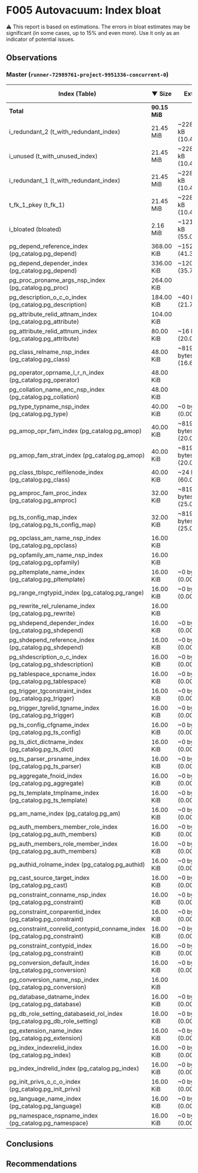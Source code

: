 # F005 Autovacuum: Index bloat #
:warning: This report is based on estimations. The errors in bloat estimates may be significant (in some cases, up to 15% and even more). Use it only as an indicator of potential issues.

## Observations ##

### Master (`runner-72989761-project-9951336-concurrent-0`) ###
 Index (Table) | &#9660;&nbsp;Size | Extra | Bloat | Bloat, bytes | Bloat ratio,% | Live | Fill factor
---------------|-------------------|-------|-------|-------------|-------------|------|-------------
**Total** |**90.15 MiB** ||**1.75 MiB** |**1,826,816**|||
i_redundant_2 (t_with_redundant_index) |21.45 MiB |~2288 kB (10.42%) |88.00 KiB |90,112 |0.40 |~21 MB |90
i_unused (t_with_unused_index) |21.45 MiB |~2288 kB (10.42%) |88.00 KiB |90,112 |0.40 |~21 MB |90
i_redundant_1 (t_with_redundant_index) |21.45 MiB |~2288 kB (10.42%) |88.00 KiB |90,112 |0.40 |~21 MB |90
t_fk_1_pkey (t_fk_1) |21.45 MiB |~2288 kB (10.42%) |88.00 KiB |90,112 |0.40 |~21 MB |90
i_bloated (bloated) |2.16 MiB |~1216 kB (55.07%) |1.08 MiB |1,130,496 |50.00 |~1104 kB |90
pg_depend_reference_index (pg_catalog.pg_depend) |368.00 KiB |~152 kB (41.30%) |128.00 KiB |131,072 |34.78 |~240 kB |90
pg_depend_depender_index (pg_catalog.pg_depend) |336.00 KiB |~120 kB (35.71%) |96.00 KiB |98,304 |28.57 |~240 kB |90
pg_proc_proname_args_nsp_index (pg_catalog.pg_proc) |264.00 KiB |<no value> | | | |~392 kB |90
pg_description_o_c_o_index (pg_catalog.pg_description) |184.00 KiB |~40 kB (21.74%) |32.00 KiB |32,768 |17.39 |~152 kB |90
pg_attribute_relid_attnam_index (pg_catalog.pg_attribute) |104.00 KiB |<no value> | | | |~248 kB |90
pg_attribute_relid_attnum_index (pg_catalog.pg_attribute) |80.00 KiB |~16 kB (20.00%) |8.00 KiB |8,192 |10.00 |~72 kB |90
pg_class_relname_nsp_index (pg_catalog.pg_class) |48.00 KiB |~8192 bytes (16.67%) |8.00 KiB |8,192 |16.67 |~40 kB |90
pg_operator_oprname_l_r_n_index (pg_catalog.pg_operator) |48.00 KiB |<no value> | | | |~88 kB |90
pg_collation_name_enc_nsp_index (pg_catalog.pg_collation) |48.00 KiB |<no value> | | | |~72 kB |90
pg_type_typname_nsp_index (pg_catalog.pg_type) |40.00 KiB |~0 bytes (0.00%) | | | |~48 kB |90
pg_amop_opr_fam_index (pg_catalog.pg_amop) |40.00 KiB |~8192 bytes (20.00%) |8.00 KiB |8,192 |20.00 |~32 kB |90
pg_amop_fam_strat_index (pg_catalog.pg_amop) |40.00 KiB |~8192 bytes (20.00%) |8.00 KiB |8,192 |20.00 |~32 kB |90
pg_class_tblspc_relfilenode_index (pg_catalog.pg_class) |40.00 KiB |~24 kB (60.00%) |24.00 KiB |24,576 |60.00 |~16 kB |90
pg_amproc_fam_proc_index (pg_catalog.pg_amproc) |32.00 KiB |~8192 bytes (25.00%) |8.00 KiB |8,192 |25.00 |~24 kB |90
pg_ts_config_map_index (pg_catalog.pg_ts_config_map) |32.00 KiB |~8192 bytes (25.00%) |8.00 KiB |8,192 |25.00 |~24 kB |90
pg_opclass_am_name_nsp_index (pg_catalog.pg_opclass) |16.00 KiB |<no value> | | | |~24 kB |90
pg_opfamily_am_name_nsp_index (pg_catalog.pg_opfamily) |16.00 KiB |<no value> | | | |~24 kB |90
pg_pltemplate_name_index (pg_catalog.pg_pltemplate) |16.00 KiB |~0 bytes (0.00%) | | | |~16 kB |90
pg_range_rngtypid_index (pg_catalog.pg_range) |16.00 KiB |~0 bytes (0.00%) | | | |~16 kB |90
pg_rewrite_rel_rulename_index (pg_catalog.pg_rewrite) |16.00 KiB |<no value> | | | |~24 kB |90
pg_shdepend_depender_index (pg_catalog.pg_shdepend) |16.00 KiB |~0 bytes (0.00%) | | | |~16 kB |90
pg_shdepend_reference_index (pg_catalog.pg_shdepend) |16.00 KiB |~0 bytes (0.00%) | | | |~16 kB |90
pg_shdescription_o_c_index (pg_catalog.pg_shdescription) |16.00 KiB |~0 bytes (0.00%) | | | |~16 kB |90
pg_tablespace_spcname_index (pg_catalog.pg_tablespace) |16.00 KiB |~0 bytes (0.00%) | | | |~16 kB |90
pg_trigger_tgconstraint_index (pg_catalog.pg_trigger) |16.00 KiB |~0 bytes (0.00%) | | | |~16 kB |90
pg_trigger_tgrelid_tgname_index (pg_catalog.pg_trigger) |16.00 KiB |~0 bytes (0.00%) | | | |~16 kB |90
pg_ts_config_cfgname_index (pg_catalog.pg_ts_config) |16.00 KiB |~0 bytes (0.00%) | | | |~16 kB |90
pg_ts_dict_dictname_index (pg_catalog.pg_ts_dict) |16.00 KiB |~0 bytes (0.00%) | | | |~16 kB |90
pg_ts_parser_prsname_index (pg_catalog.pg_ts_parser) |16.00 KiB |~0 bytes (0.00%) | | | |~16 kB |90
pg_aggregate_fnoid_index (pg_catalog.pg_aggregate) |16.00 KiB |~0 bytes (0.00%) | | | |~16 kB |90
pg_ts_template_tmplname_index (pg_catalog.pg_ts_template) |16.00 KiB |~0 bytes (0.00%) | | | |~16 kB |90
pg_am_name_index (pg_catalog.pg_am) |16.00 KiB |~0 bytes (0.00%) | | | |~16 kB |90
pg_auth_members_member_role_index (pg_catalog.pg_auth_members) |16.00 KiB |~0 bytes (0.00%) | | | |~16 kB |90
pg_auth_members_role_member_index (pg_catalog.pg_auth_members) |16.00 KiB |~0 bytes (0.00%) | | | |~16 kB |90
pg_authid_rolname_index (pg_catalog.pg_authid) |16.00 KiB |~0 bytes (0.00%) | | | |~16 kB |90
pg_cast_source_target_index (pg_catalog.pg_cast) |16.00 KiB |~0 bytes (0.00%) | | | |~16 kB |90
pg_constraint_conname_nsp_index (pg_catalog.pg_constraint) |16.00 KiB |~0 bytes (0.00%) | | | |~16 kB |90
pg_constraint_conparentid_index (pg_catalog.pg_constraint) |16.00 KiB |~0 bytes (0.00%) | | | |~16 kB |90
pg_constraint_conrelid_contypid_conname_index (pg_catalog.pg_constraint) |16.00 KiB |~0 bytes (0.00%) | | | |~16 kB |90
pg_constraint_contypid_index (pg_catalog.pg_constraint) |16.00 KiB |~0 bytes (0.00%) | | | |~16 kB |90
pg_conversion_default_index (pg_catalog.pg_conversion) |16.00 KiB |~0 bytes (0.00%) | | | |~16 kB |90
pg_conversion_name_nsp_index (pg_catalog.pg_conversion) |16.00 KiB |<no value> | | | |~24 kB |90
pg_database_datname_index (pg_catalog.pg_database) |16.00 KiB |~0 bytes (0.00%) | | | |~16 kB |90
pg_db_role_setting_databaseid_rol_index (pg_catalog.pg_db_role_setting) |16.00 KiB |~0 bytes (0.00%) | | | |~16 kB |90
pg_extension_name_index (pg_catalog.pg_extension) |16.00 KiB |~0 bytes (0.00%) | | | |~16 kB |90
pg_index_indexrelid_index (pg_catalog.pg_index) |16.00 KiB |~0 bytes (0.00%) | | | |~16 kB |90
pg_index_indrelid_index (pg_catalog.pg_index) |16.00 KiB |~0 bytes (0.00%) | | | |~16 kB |90
pg_init_privs_o_c_o_index (pg_catalog.pg_init_privs) |16.00 KiB |~0 bytes (0.00%) | | | |~16 kB |90
pg_language_name_index (pg_catalog.pg_language) |16.00 KiB |~0 bytes (0.00%) | | | |~16 kB |90
pg_namespace_nspname_index (pg_catalog.pg_namespace) |16.00 KiB |~0 bytes (0.00%) | | | |~16 kB |90


## Conclusions ##


## Recommendations ##

